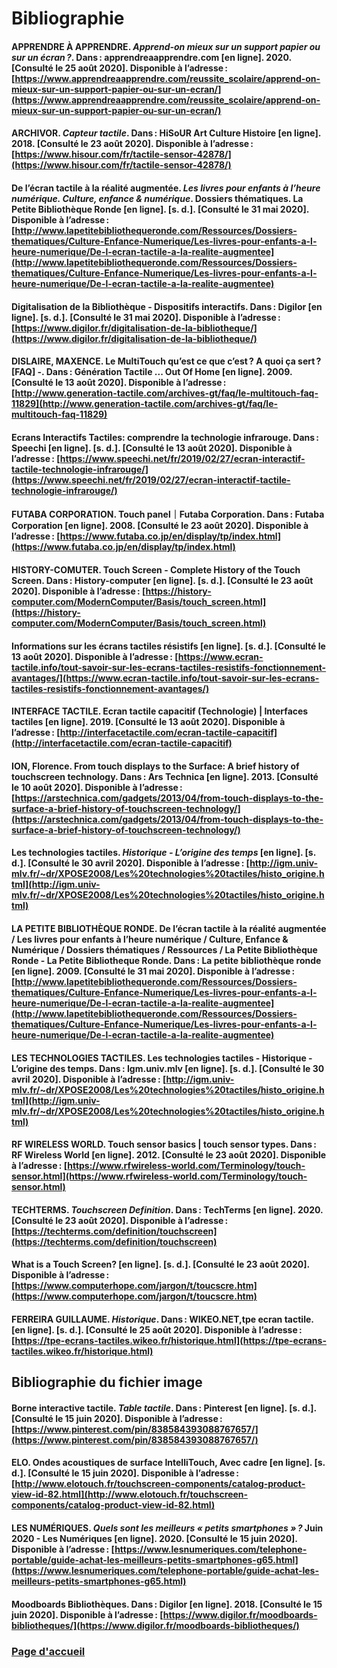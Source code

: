 # Bibliographie 

#### APPRENDRE À APPRENDRE. *Apprend-on mieux sur un support papier ou sur un écran ?*. Dans : apprendreaapprendre.com [en ligne]. 2020. [Consulté le 25 août 2020]. Disponible à l’adresse : [https://www.apprendreaapprendre.com/reussite_scolaire/apprend-on-mieux-sur-un-support-papier-ou-sur-un-ecran/](https://www.apprendreaapprendre.com/reussite_scolaire/apprend-on-mieux-sur-un-support-papier-ou-sur-un-ecran/) 

#### ARCHIVOR. *Capteur tactile*. Dans : HiSoUR Art Culture Histoire [en ligne]. 2018. [Consulté le 23 août 2020]. Disponible à l’adresse : [https://www.hisour.com/fr/tactile-sensor-42878/](https://www.hisour.com/fr/tactile-sensor-42878/)

#### De l’écran tactile à la réalité augmentée. *Les livres pour enfants à l’heure numérique. Culture, enfance & numérique*. Dossiers thématiques. La Petite Bibliothèque Ronde [en ligne]. [s. d.]. [Consulté le 31 mai 2020]. Disponible à l’adresse : [http://www.lapetitebibliothequeronde.com/Ressources/Dossiers-thematiques/Culture-Enfance-Numerique/Les-livres-pour-enfants-a-l-heure-numerique/De-l-ecran-tactile-a-la-realite-augmentee](http://www.lapetitebibliothequeronde.com/Ressources/Dossiers-thematiques/Culture-Enfance-Numerique/Les-livres-pour-enfants-a-l-heure-numerique/De-l-ecran-tactile-a-la-realite-augmentee)

#### Digitalisation de la Bibliothèque - Dispositifs interactifs. Dans : Digilor [en ligne]. [s. d.]. [Consulté le 31 mai 2020]. Disponible à l’adresse : [https://www.digilor.fr/digitalisation-de-la-bibliotheque/](https://www.digilor.fr/digitalisation-de-la-bibliotheque/)

#### DISLAIRE, MAXENCE. Le MultiTouch qu’est ce que c’est ? A quoi ça sert ? [FAQ] -. Dans : Génération Tactile ... Out Of Home [en ligne]. 2009. [Consulté le 13 août 2020]. Disponible à l’adresse : [http://www.generation-tactile.com/archives-gt/faq/le-multitouch-faq-11829](http://www.generation-tactile.com/archives-gt/faq/le-multitouch-faq-11829)

#### Ecrans Interactifs Tactiles: comprendre la technologie infrarouge. Dans : Speechi [en ligne]. [s. d.]. [Consulté le 13 août 2020]. Disponible à l’adresse : [https://www.speechi.net/fr/2019/02/27/ecran-interactif-tactile-technologie-infrarouge/](https://www.speechi.net/fr/2019/02/27/ecran-interactif-tactile-technologie-infrarouge/)

#### FUTABA CORPORATION. Touch panel｜Futaba Corporation. Dans : Futaba Corporation [en ligne]. 2008. [Consulté le 23 août 2020]. Disponible à l’adresse : [https://www.futaba.co.jp/en/display/tp/index.html](https://www.futaba.co.jp/en/display/tp/index.html)

#### HISTORY-COMUTER. Touch Screen - Complete History of the Touch Screen. Dans : History-computer [en ligne]. [s. d.]. [Consulté le 23 août 2020]. Disponible à l’adresse : [https://history-computer.com/ModernComputer/Basis/touch_screen.html](https://history-computer.com/ModernComputer/Basis/touch_screen.html)

#### Informations sur les écrans tactiles résistifs [en ligne]. [s. d.]. [Consulté le 13 août 2020]. Disponible à l’adresse : [https://www.ecran-tactile.info/tout-savoir-sur-les-ecrans-tactiles-resistifs-fonctionnement-avantages/](https://www.ecran-tactile.info/tout-savoir-sur-les-ecrans-tactiles-resistifs-fonctionnement-avantages/)

#### INTERFACE TACTILE. Ecran tactile capacitif (Technologie) | Interfaces tactiles [en ligne]. 2019. [Consulté le 13 août 2020]. Disponible à l’adresse : [http://interfacetactile.com/ecran-tactile-capacitif](http://interfacetactile.com/ecran-tactile-capacitif)

#### ION, Florence. From touch displays to the Surface: A brief history of touchscreen technology. Dans : Ars Technica [en ligne]. 2013. [Consulté le 10 août 2020]. Disponible à l’adresse : [https://arstechnica.com/gadgets/2013/04/from-touch-displays-to-the-surface-a-brief-history-of-touchscreen-technology/](https://arstechnica.com/gadgets/2013/04/from-touch-displays-to-the-surface-a-brief-history-of-touchscreen-technology/) 

#### Les technologies tactiles. *Historique - L’origine des temps* [en ligne]. [s. d.]. [Consulté le 30 avril 2020]. Disponible à l’adresse : [http://igm.univ-mlv.fr/~dr/XPOSE2008/Les%20technologies%20tactiles/histo_origine.html](http://igm.univ-mlv.fr/~dr/XPOSE2008/Les%20technologies%20tactiles/histo_origine.html)

#### LA PETITE BIBLIOTHÈQUE RONDE. De l’écran tactile à la réalité augmentée / Les livres pour enfants à l’heure numérique / Culture, Enfance & Numérique / Dossiers thématiques / Ressources / La Petite Bibliothèque Ronde - La Petite Bibliotheque Ronde. Dans : La petite bibliothèque ronde [en ligne]. 2009. [Consulté le 31 mai 2020]. Disponible à l’adresse : [http://www.lapetitebibliothequeronde.com/Ressources/Dossiers-thematiques/Culture-Enfance-Numerique/Les-livres-pour-enfants-a-l-heure-numerique/De-l-ecran-tactile-a-la-realite-augmentee](http://www.lapetitebibliothequeronde.com/Ressources/Dossiers-thematiques/Culture-Enfance-Numerique/Les-livres-pour-enfants-a-l-heure-numerique/De-l-ecran-tactile-a-la-realite-augmentee)

#### LES TECHNOLOGIES TACTILES. Les technologies tactiles - Historique - L’origine des temps. Dans : Igm.univ.mlv [en ligne]. [s. d.]. [Consulté le 30 avril 2020]. Disponible à l’adresse : [http://igm.univ-mlv.fr/~dr/XPOSE2008/Les%20technologies%20tactiles/histo_origine.html](http://igm.univ-mlv.fr/~dr/XPOSE2008/Les%20technologies%20tactiles/histo_origine.html)

#### RF WIRELESS WORLD. Touch sensor basics | touch sensor types. Dans : RF Wireless World [en ligne]. 2012. [Consulté le 23 août 2020]. Disponible à l’adresse : [https://www.rfwireless-world.com/Terminology/touch-sensor.html](https://www.rfwireless-world.com/Terminology/touch-sensor.html)

#### TECHTERMS. *Touchscreen Definition*. Dans : TechTerms [en ligne]. 2020. [Consulté le 23 août 2020]. Disponible à l’adresse : [https://techterms.com/definition/touchscreen](https://techterms.com/definition/touchscreen)

#### What is a Touch Screen? [en ligne]. [s. d.]. [Consulté le 23 août 2020]. Disponible à l’adresse : [https://www.computerhope.com/jargon/t/toucscre.htm](https://www.computerhope.com/jargon/t/toucscre.htm)

#### FERREIRA GUILLAUME. *Historique*. Dans : WIKEO.NET,tpe ecran tactile. [en ligne]. [s. d.]. [Consulté le 25 août 2020]. Disponible à l’adresse : [https://tpe-ecrans-tactiles.wikeo.fr/historique.html](https://tpe-ecrans-tactiles.wikeo.fr/historique.html) 


## Bibliographie du fichier image

#### Borne interactive tactile. *Table tactile*. Dans : Pinterest [en ligne]. [s. d.]. [Consulté le 15 juin 2020]. Disponible à l’adresse : [https://www.pinterest.com/pin/838584393088767657/](https://www.pinterest.com/pin/838584393088767657/)

#### ELO. Ondes acoustiques de surface IntelliTouch, Avec cadre [en ligne]. [s. d.]. [Consulté le 15 juin 2020]. Disponible à l’adresse : [http://www.elotouch.fr/touchscreen-components/catalog-product-view-id-82.html](http://www.elotouch.fr/touchscreen-components/catalog-product-view-id-82.html)

#### LES NUMÉRIQUES. *Quels sont les meilleurs « petits smartphones » ?* Juin 2020 - Les Numériques [en ligne]. 2020. [Consulté le 15 juin 2020]. Disponible à l’adresse : [https://www.lesnumeriques.com/telephone-portable/guide-achat-les-meilleurs-petits-smartphones-g65.html](https://www.lesnumeriques.com/telephone-portable/guide-achat-les-meilleurs-petits-smartphones-g65.html)

#### Moodboards Bibliothèques. Dans : Digilor [en ligne]. 2018. [Consulté le 15 juin 2020]. Disponible à l’adresse : [https://www.digilor.fr/moodboards-bibliotheques/](https://www.digilor.fr/moodboards-bibliotheques/)

### [Page d'accueil](Pagedaccueil.md)
